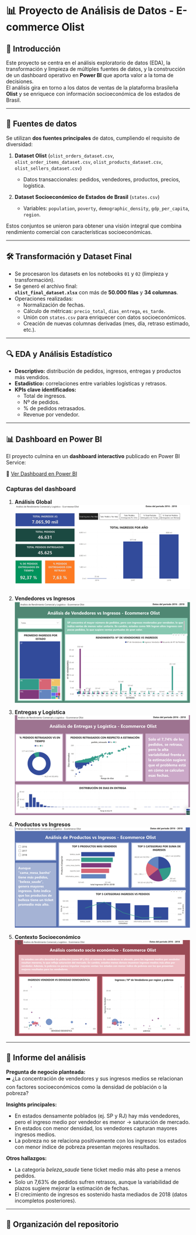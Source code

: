 # 📊 Proyecto de Análisis de Datos - E-commerce Olist

## 🚀 Introducción
Este proyecto se centra en el análisis exploratorio de datos (EDA), la transformación y limpieza de múltiples fuentes de datos, y la construcción de un dashboard operativo en **Power BI** que aporta valor a la toma de decisiones.  
El análisis gira en torno a los datos de ventas de la plataforma brasileña **Olist** y se enriquece con información socioeconómica de los estados de Brasil.

---

## 📂 Fuentes de datos
Se utilizan **dos fuentes principales** de datos, cumpliendo el requisito de diversidad:

1. **Dataset Olist** (`olist_orders_dataset.csv`, `olist_order_items_dataset.csv`, `olist_products_dataset.csv`, `olist_sellers_dataset.csv`)  
   - Datos transaccionales: pedidos, vendedores, productos, precios, logística.  

2. **Dataset Socioeconómico de Estados de Brasil** (`states.csv`)  
   - Variables: `population`, `poverty`, `demographic_density`, `gdp_per_capita`, `region`.  

Estos conjuntos se unieron para obtener una visión integral que combina rendimiento comercial con características socioeconómicas.

---

## 🛠️ Transformación y Dataset Final
- Se procesaron los datasets en los notebooks `01` y `02` (limpieza y transformación).  
- Se generó el archivo final:  
  **`olist_final_dataset.xlsx`** con más de **50.000 filas** y **34 columnas**.  
- Operaciones realizadas:
  - Normalización de fechas.  
  - Cálculo de métricas: `precio_total`, `dias_entrega`, `es_tarde`.  
  - Unión con `states.csv` para enriquecer con datos socioeconómicos.  
  - Creación de nuevas columnas derivadas (mes, día, retraso estimado, etc.).

---

## 🔍 EDA y Análisis Estadístico
- **Descriptivo:** distribución de pedidos, ingresos, entregas y productos más vendidos.  
- **Estadístico:** correlaciones entre variables logísticas y retrasos.  
- **KPIs clave identificados:**
  - Total de ingresos.  
  - Nº de pedidos.  
  - % de pedidos retrasados.  
  - Revenue por vendedor.  

---

## 📊 Dashboard en Power BI
El proyecto culmina en un **dashboard interactivo** publicado en Power BI Service:  

🔗 [Ver Dashboard en Power BI](https://app.powerbi.com/groups/me/reports/172250f4-cd43-4fc7-b351-e629442ca5c2/08c530d1085cabd25c37?experience=power-bi)

### Capturas del dashboard

1. **Análisis Global**  
   ![Análisis Global](dashboard/screenshots/dashboard_global.png)

2. **Vendedores vs Ingresos**  
   ![Vendedores vs Ingresos](dashboard/screenshots/dashboard_vendedores.png)

3. **Entregas y Logística**  
   ![Entregas y Logística](dashboard/screenshots/dashboard_logistica.png)

4. **Productos vs Ingresos**  
   ![Productos vs Ingresos](dashboard/screenshots/dashboard_productos.png)

5. **Contexto Socioeconómico**  
   ![Contexto Socioeconómico](dashboard/screenshots/dashboard_socioeco.png)

---

## 📝 Informe del análisis
**Pregunta de negocio planteada:**  
➡️ ¿La concentración de vendedores y sus ingresos medios se relacionan con factores socioeconómicos como la densidad de población o la pobreza?

**Insights principales:**
- En estados densamente poblados (ej. SP y RJ) hay más vendedores, pero el ingreso medio por vendedor es menor → saturación de mercado.  
- En estados con menor densidad, los vendedores capturan mayores ingresos medios.  
- La pobreza no se relaciona positivamente con los ingresos: los estados con menor índice de pobreza presentan mejores resultados.  

**Otros hallazgos:**
- La categoría *beleza_saude* tiene ticket medio más alto pese a menos pedidos.  
- Solo un 7,63% de pedidos sufren retrasos, aunque la variabilidad de plazos sugiere mejorar la estimación de fechas.  
- El crecimiento de ingresos es sostenido hasta mediados de 2018 (datos incompletos posteriores).  

---

## 📁 Organización del repositorio
